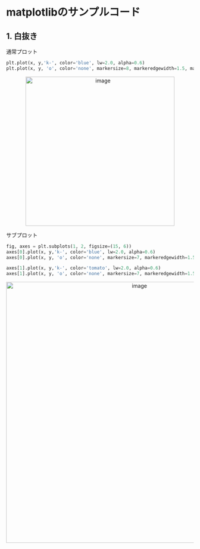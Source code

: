# matplotlibのサンプルコード

## 1. 白抜き
通常プロット
```python
plt.plot(x, y,'k-', color='blue', lw=2.0, alpha=0.6)
plt.plot(x, y, 'o', color='none', markersize=8, markeredgewidth=1.5, markeredgecolor='blue', alpha=0.9)
```
<div align="center">
    <img width="400" alt="image" src="https://github.com/user-attachments/assets/69b65b31-5169-4dcc-b743-ae5e2e5a4c07">
</div>

サブプロット
```python
fig, axes = plt.subplots(1, 2, figsize=(15, 6))
axes[0].plot(x, y,'k-', color='blue', lw=2.0, alpha=0.6)
axes[0].plot(x, y, 'o', color='none', markersize=7, markeredgewidth=1.5, markeredgecolor='blue', alpha=0.9)

axes[1].plot(x, y,'k-', color='tomato', lw=2.0, alpha=0.6)
axes[1].plot(x, y, 'o', color='none', markersize=7, markeredgewidth=1.5, markeredgecolor='tomato', alpha=0.9)
```
<div align="center">
    <img width="700" alt="image" src="https://github.com/user-attachments/assets/27751a44-65b8-421e-a3d3-dd4c42f9f590">
</div>




